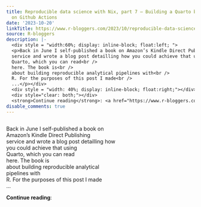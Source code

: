 ```yaml
---
title: Reproducible data science with Nix, part 7 — Building a Quarto book using Nix
  on Github Actions
date: '2023-10-20'
linkTitle: https://www.r-bloggers.com/2023/10/reproducible-data-science-with-nix-part-7-building-a-quarto-book-using-nix-on-github-actions/
source: R-bloggers
description: |-
  <div style = "width:60%; display: inline-block; float:left; ">
  <p>Back in June I self-published a book on Amazon’s Kindle Direct Publishing<br />
  service and wrote a blog post detailling how you could achieve that using<br />
  Quarto, which you can read<br />
  here. The book is<br />
  about building reproducible analytical pipelines with<br />
  R. For the purposes of this post I made<br />
  ...</p></div>
  <div style = "width: 40%; display: inline-block; float:right;"></div>
  <div style="clear: both;"></div>
  <strong>Continue reading</strong>: <a href="https://www.r-bloggers.com/2023/10/reproducible-data-scie ...
disable_comments: true
---
```

<div style = "width:60%; display: inline-block; float:left; ">
<p>Back in June I self-published a book on Amazon’s Kindle Direct Publishing<br />
service and wrote a blog post detailling how you could achieve that using<br />
Quarto, which you can read<br />
here. The book is<br />
about building reproducible analytical pipelines with<br />
R. For the purposes of this post I made<br />
...</p></div>
<div style = "width: 40%; display: inline-block; float:right;"></div>
<div style="clear: both;"></div>
<strong>Continue reading</strong>: <a href="https://www.r-bloggers.com/2023/10/reproducible-data-scie ...